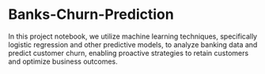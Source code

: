 # Banks-Churn-Prediction
In this project notebook, we utilize machine learning techniques, specifically logistic regression and other predictive models, to analyze banking data and predict customer churn, enabling proactive strategies to retain customers and optimize business outcomes.
